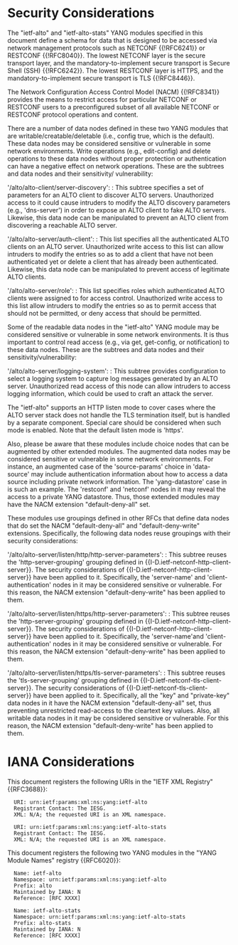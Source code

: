 # Security Considerations

The "ietf-alto" and "ietf-alto-stats" YANG modules specified in this document define a schema for data
that is designed to be accessed via network management protocols such
as NETCONF {{!RFC6241}} or RESTCONF {{!RFC8040}}.  The lowest NETCONF layer
is the secure transport layer, and the mandatory-to-implement secure
transport is Secure Shell (SSH) {{!RFC6242}}.  The lowest RESTCONF layer
is HTTPS, and the mandatory-to-implement secure transport is TLS
{{!RFC8446}}.

The Network Configuration Access Control Model (NACM) {{!RFC8341}}
provides the means to restrict access for particular NETCONF or
RESTCONF users to a preconfigured subset of all available NETCONF or
RESTCONF protocol operations and content.

There are a number of data nodes defined in these two YANG modules that are
writable/creatable/deletable (i.e., config true, which is the
default).  These data nodes may be considered sensitive or vulnerable
in some network environments.  Write operations (e.g., edit-config)
and delete operations to these data nodes without proper protection
or authentication can have a negative effect on network operations.
These are the subtrees and data nodes and their sensitivity/
vulnerability:

  '/alto/alto-client/server-discovery':
  : This subtree specifies a set of parameters for an ALTO client to discover ALTO servers.
  Unauthorized access to it could cause intruders to modify the ALTO discovery
  parameters (e.g., 'dns-server') in order to expose an ALTO client to fake ALTO servers. Likewise, this data node can be manipulated to prevent an ALTO client from discovering a reachable ALTO server.

  '/alto/alto-server/auth-client':
  : This list specifies all the authenticated ALTO clients on an ALTO server.
  Unauthorized write access to this list can allow intruders to modify the entries
  so as to add a client that have not been authenticated yet or delete a client
  that has already been authenticated. Likewise, this data node can be manipulated to prevent access of legitimate ALTO clients.

  '/alto/alto-server/role':
  : This list specifies roles which authenticated ALTO clients were assigned to for
  access control. Unauthorized write access to this list allow intruders to
  modify the entries so as to permit access that should not be permitted, or deny
  access that should be permitted.

Some of the readable data nodes in the "ietf-alto" YANG module may be considered
sensitive or vulnerable in some network environments. It is thus important to
control read access (e.g., via get, get-config, or notification) to these data
nodes. These are the subtrees and data nodes and their sensitivity/vulnerability:

  '/alto/alto-server/logging-system':
  : This subtree provides configuration to select a logging system to capture log
  messages generated by an ALTO server. Unauthorized read access of this node
  can allow intruders to access logging information, which could be used to craft
  an attack the server.

The "ietf-alto" supports an HTTP listen mode to cover cases where the ALTO
server stack does not handle the TLS termination itself, but is handled by a
separate component. Special care should be considered when such mode is
enabled. Note that the default listen mode is 'https'.

Also, please be aware that these modules include choice nodes that can be augmented
by other extended modules. The augmented data nodes may be considered sensitive
or vulnerable in some network environments. For instance, an augmented case of
the 'source-params' choice in 'data-source' may include authentication
information about how to access a data source including private network
information. The 'yang-datastore' case in [](#example-data-source) is such an
example. The 'restconf' and 'netconf' nodes in it may reveal the access to a
private YANG datastore. Thus, those extended modules may have the NACM
extension "default-deny-all" set.

These modules use groupings defined in other RFCs that
define data nodes that do set the NACM "default-deny-all" and
"default-deny-write" extensions. Specifically, the following data nodes
reuse groupings with their security considerations:

  '/alto/alto-server/listen/http/http-server-parameters':
  : This subtree reuses the 'http-server-grouping' grouping defined in
  {{I-D.ietf-netconf-http-client-server}}. The security considerations of
  {{I-D.ietf-netconf-http-client-server}} have been applied to it.
  Specifically, the 'server-name' and 'client-authentication' nodes in it
  may be considered sensitive or vulnerable. For this reason, the NACM
  extension "default-deny-write" has been applied to them.

  '/alto/alto-server/listen/https/http-server-parameters':
  : This subtree reuses the 'http-server-grouping' grouping defined in
  {{I-D.ietf-netconf-http-client-server}}. The security considerations of
  {{I-D.ietf-netconf-http-client-server}} have been applied to it.
  Specifically, the 'server-name'and 'client-authentication' nodes in it
  may be considered sensitive or vulnerable. For this reason, the NACM
  extension "default-deny-write" has been applied to them.

  '/alto/alto-server/listen/https/tls-server-parameters':
  : This subtree reuses the 'tls-server-grouping' grouping defined in
  {{I-D.ietf-netconf-tls-client-server}}. The security considerations of
  {{I-D.ietf-netconf-tls-client-server}} have been applied to it.
  Specifically, all the "key" and "private-key" data nodes in it have the
  NACM extension "default-deny-all" set, thus preventing unrestricted
  read-access to the cleartext key values. Also, all writable data nodes
  in it may be considered sensitive or vulnerable. For this reason, the
  NACM extension "default-deny-write" has been applied to them.

# IANA Considerations

This document registers the following URIs in the "IETF XML Registry" {{RFC3688}}:

      URI: urn:ietf:params:xml:ns:yang:ietf-alto
      Registrant Contact: The IESG.
      XML: N/A; the requested URI is an XML namespace.

      URI: urn:ietf:params:xml:ns:yang:ietf-alto-stats
      Registrant Contact: The IESG.
      XML: N/A; the requested URI is an XML namespace.

This document registers the following two YANG modules in the "YANG Module Names" registry
{{RFC6020}}:

      Name: ietf-alto
      Namespace: urn:ietf:params:xml:ns:yang:ietf-alto
      Prefix: alto
      Maintained by IANA: N
      Reference: [RFC XXXX]

      Name: ietf-alto-stats
      Namespace: urn:ietf:params:xml:ns:yang:ietf-alto-stats
      Prefix: alto-stats
      Maintained by IANA: N
      Reference: [RFC XXXX]

<!-- End of sections -->
